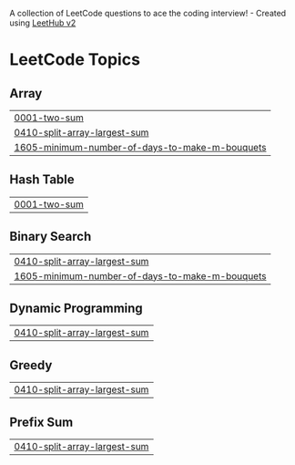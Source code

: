 A collection of LeetCode questions to ace the coding interview! - Created using [LeetHub v2](https://github.com/arunbhardwaj/LeetHub-2.0)
<!---LeetCode Topics Start-->
# LeetCode Topics
## Array
|  |
| ------- |
| [0001-two-sum](https://github.com/GouthamKumar025/DSA/tree/master/0001-two-sum) |
| [0410-split-array-largest-sum](https://github.com/GouthamKumar025/DSA/tree/master/0410-split-array-largest-sum) |
| [1605-minimum-number-of-days-to-make-m-bouquets](https://github.com/GouthamKumar025/DSA/tree/master/1605-minimum-number-of-days-to-make-m-bouquets) |
## Hash Table
|  |
| ------- |
| [0001-two-sum](https://github.com/GouthamKumar025/DSA/tree/master/0001-two-sum) |
## Binary Search
|  |
| ------- |
| [0410-split-array-largest-sum](https://github.com/GouthamKumar025/DSA/tree/master/0410-split-array-largest-sum) |
| [1605-minimum-number-of-days-to-make-m-bouquets](https://github.com/GouthamKumar025/DSA/tree/master/1605-minimum-number-of-days-to-make-m-bouquets) |
## Dynamic Programming
|  |
| ------- |
| [0410-split-array-largest-sum](https://github.com/GouthamKumar025/DSA/tree/master/0410-split-array-largest-sum) |
## Greedy
|  |
| ------- |
| [0410-split-array-largest-sum](https://github.com/GouthamKumar025/DSA/tree/master/0410-split-array-largest-sum) |
## Prefix Sum
|  |
| ------- |
| [0410-split-array-largest-sum](https://github.com/GouthamKumar025/DSA/tree/master/0410-split-array-largest-sum) |
<!---LeetCode Topics End-->